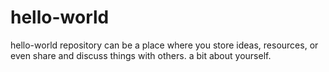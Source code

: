 # hello-world
hello-world repository can be a place where you store ideas, resources, or even share and discuss things with others.
a bit about yourself.
